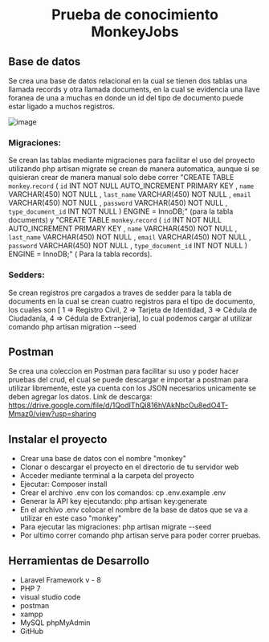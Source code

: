 # <p align="center">Prueba de conocimiento MonkeyJobs</p>

## Base de datos

Se crea una base de datos relacional en la cual se tienen dos tablas una llamada records y otra llamada documents, en la cual se evidencia una llave foranea de una a muchas en donde un id del tipo de documento puede estar ligado a muchos registros.

![image](https://github.com/sergiodaza97/Monkey_Crud/assets/79348915/e0296200-e37b-4b3d-a4cf-97bcc90e8dc8)

### Migraciones: 
Se crean las tablas mediante migraciones para facilitar el uso del proyecto utilizando php artisan migrate se crean de manera automatica, aunque si se quisieran crear de manera manual solo debe correr "CREATE TABLE `monkey`.`record` ( `id` INT NOT NULL AUTO_INCREMENT PRIMARY KEY , `name` VARCHAR(450) NOT NULL , `last_name` VARCHAR(450) NOT NULL , `email` VARCHAR(450) NOT NULL , `password` VARCHAR(450) NOT NULL , `type_document_id` INT NOT NULL ) ENGINE = InnoDB;" (para la tabla documents) y "CREATE TABLE `monkey`.`record` ( `id` INT NOT NULL AUTO_INCREMENT PRIMARY KEY , `name` VARCHAR(450) NOT NULL , `last_name` VARCHAR(450) NOT NULL , `email` VARCHAR(450) NOT NULL , `password` VARCHAR(450) NOT NULL , `type_document_id` INT NOT NULL ) ENGINE = InnoDB;" ( Para la tabla records).
### Sedders: 
Se crean registros pre cargados a traves de sedder para la tabla de documents en la cual se crean cuatro registros para el tipo de documento, los cuales son  [ 1 => Registro Civil, 2 => Tarjeta de Identidad, 3 => Cédula de Ciudadanía, 4 => Cédula de Extranjeria], lo cual podemos cargar al utilizar comando php artisan migration --seed
     

## Postman
Se crea una coleccion en Postman para facilitar su uso y poder hacer pruebas del crud, el cual se puede descargar e importar a postman para utilizar libremente, este ya cuenta con los JSON necesarios unicamente se deben agregar los datos.
Link de descarga: https://drive.google.com/file/d/1QodIThQi816hVAkNbcOu8edO4T-Mmaz0/view?usp=sharing

## Instalar el proyecto
 - Crear una base de datos con el nombre "monkey"
 - Clonar o descargar el proyecto en el directorio de tu servidor web
 - Acceder mediante terminal a la carpeta del proyecto
 - Ejecutar: Composer install
 - Crear el archivo .env con los comandos: cp .env.example .env
 - Generar la API key ejecutando: php artisan key:generate
 - En el archivo .env colocar el nombre de la base de datos que se va a utilizar en este caso "monkey"
 - Para ejecutar las migraciones: php artisan migrate --seed
 - Por ultimo correr comando php artisan serve para poder correr pruebas.

## Herramientas de Desarrollo
 - Laravel Framework v - 8
 - PHP 7
 - visual studio code
 - postman
 - xampp
 - MySQL phpMyAdmin
 - GitHub
